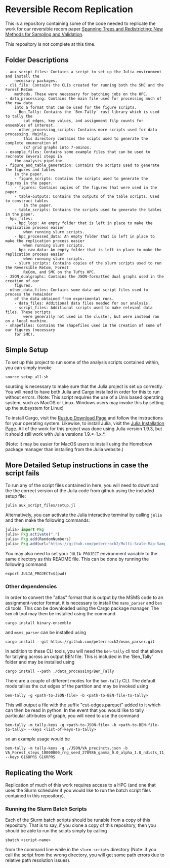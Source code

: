 # Reversible Recom Replication

This is a repository containing some of the code needed to replicate the
work for our reversible recom paper
[Spanning Trees and Redistricting: New Methods for Sampling and Validation](https://mggg.org/rrc).

This repository is not complete at this time.

## Folder Descriptions

    - aux_script_files: Contains a script to set up the Julia environment and install the
        necessary packages.
    - cli_file: Contains the CLIs created for running both the SMC and the Forest ReCom 
        methods. These were necessary for batching jobs on the HPC.
    - data_processing: Contains the main file used for processing much of the raw data
        into a format that can be used for the figure scripts.
        - Ben_Tally: Contains the `Ben-Tally` rust library which is used to tally the 
            cut edges, key values, and assignment filp counts for ensembles of interest.
        - other_processing_scripts: Contains more scripts used for data processing. Mainly,
            this directory contains the scipts used to generate the complete enumeration of
            7x7 grid graphs into 7-ominos.
    - example_files: Contains some example files that can be used to recreate several steps in
        the analysis pipeline.
    - figure_and_table_generation: Contains the scripts used to generate the figures and tables
        in the paper.
        - figure_scripts: Contains the scripts used to generate the figures in the paper.
        - figures: Contains copies of the figures that were used in the paper.
        - table-outputs: Contains the outputs of the table scripts. Used to construct tables 
            in the paper.
        - table_scripts: Contains the scripts used to generate the tables in the paper.
    - hpc_files: 
        - hpc_logs: An empty folder that is left in place to make the replication process easier
            when running slurm scripts.
        - hpc_processed_data: An empty folder that is left in place to make the replication process easier
            when running slurm scripts.
        - hpc_raw_data: An empty folder that is left in place to make the replication process easier
            when running slurm scripts.
        - slurm_scripts: Contains copies of the slurm scripts used to run the Reversible ReCom, Forest
            ReCom, and SMC on the Tufts HPC.
    - JSON_dualgraphs: Contains the JSON-formatted dual graphs used in the creation of our
        figures.
    - other_data_files: Contains some data and script files used to process the remainder 
        of the data obtained from experimental runs.
        - data_files: Additional data files needed for our analysis.
        - script_files: Additional scripts used to make relevant data files. These scripts
            were generally not used in the cluster, but were instead ran on a local machine.
    - shapefiles: Contains the shapefiles used in the creation of some of our figures (necessary
        for SMC).

## Simple Setup

To set up this project to run some of the analysis scripts contained within, you 
can simply invoke

```console
source setup_all.sh
```

sourcing is necessary to make sure that the Julia project is set up correctly.
You will need to have both Julia and Cargo installed in order for this to run without 
errors. (Note: This script requires the use of a Unix based operating system, such as 
MacOS or Linux. Windows users may invoke this by setting up the subsystem for Linux)


To install Cargo, visit the 
[Rustup Download Page](https://doc.rust-lang.org/cargo/getting-started/installation.html)
and follow the instructions for your operating system. Likewise, to install Julia,
visit the [Julia Installation Page](https://julialang.org/downloads/).
All of the work for this project was done using Julia version 1.9.3, but it should
still work with Julia versions 1.9.\*-1.x.\*.

(Note: It may be easier for MacOS users to install using the Homebrew package manager
than installing from the Julia website.)

## More Detailed Setup instructions in case the script fails

To run any of the script files contained in here, you will need to download the
the correct version of the Julia code from github using the included setup file:

```console
julia aux_script_files/setup.jl
```

Alternatively, you can activate the Julia interactive terminal by calling `julia`
and then make the following commands:

```julia
julia> import Pkg
julia> Pkg.activate(".")
julia> Pkg.add(RandomNumbers)
julia> Pkg.add(url="https://github.com/peterrrock2/Multi-Scale-Map-Sampler#msms_with_alpha")
```

You may also need to set your `JULIA_PROJECT` environment variable to the same directory
as this README file. This can be done by running the following command:

```console
export JULIA_PROJECT=$(pwd)
```

### Other dependencies

In order to convert the "atlas" format that is output by the MSMS code to an assignment-vector 
format, it is necessary to install the `msms_parser` and `ben` cli tools. This can be downloaded using the
Cargo package manager. 
The `ben` cli tool may then be installed using the command

```console
cargo install binary-ensemble
```

and `msms_parser` can be installed using

```console
cargo install --git https://github.com/peterrrock2/msms_parser.git
```

In addition to these CLI tools, you will need the `ben-tally` cli tool that allows for tallying across an output BEN file.
This is included in the 'Ben_Tally' folder and may be installed using

```console
cargo install --path ./data_processing/Ben_Tally
```

There are a couple of different modes for the `ben-tally` CLI. The default mode tallies the cut edges of the partition
and may be invoked using

```console
ben-tally -g <path-to-JSON-file> -b <path-to-BEN-file-to-tally>
```

This will output a file with the suffix "cut-edges.parquet" added to it which can then be read in python.
In the event that you would like to tally particular attributes of graph, you will need to use the command


```console
ben-tally -m tally-keys -g <path-to-JSON-file> -b <path-to-BEN-file-to-tally> --keys <list-of-keys-to-tally>
```

so an example usage would be

```console
ben-tally -m tally-keys -g ./JSON/VA_precincts.json -b VA_Forest_steps_10000000_rng_seed_278986_gamma_0.0_alpha_1.0_ndists_11_20241112_124346.jsonl.ben --keys G16DPRS G16RPRS
```


## Replicating the Work

Replication of much of this work requires access to a HPC (and one that uses the Slurm 
scheduler if you would like to run the batch script files contained in this repository).

### Running the Slurm Batch Scripts

Each of the Slurm batch scripts should be runable from a copy of this repository. That is
to say, if you clone a copy of this repository, then you should be able to run the
scipts simply by calling 

```console
sbatch <script-name>
```

from the command line while in the `slurm_scripts` directory (Note: if you call the script from
the wrong directory, you will get some path errors due to relative path resolution issues).

